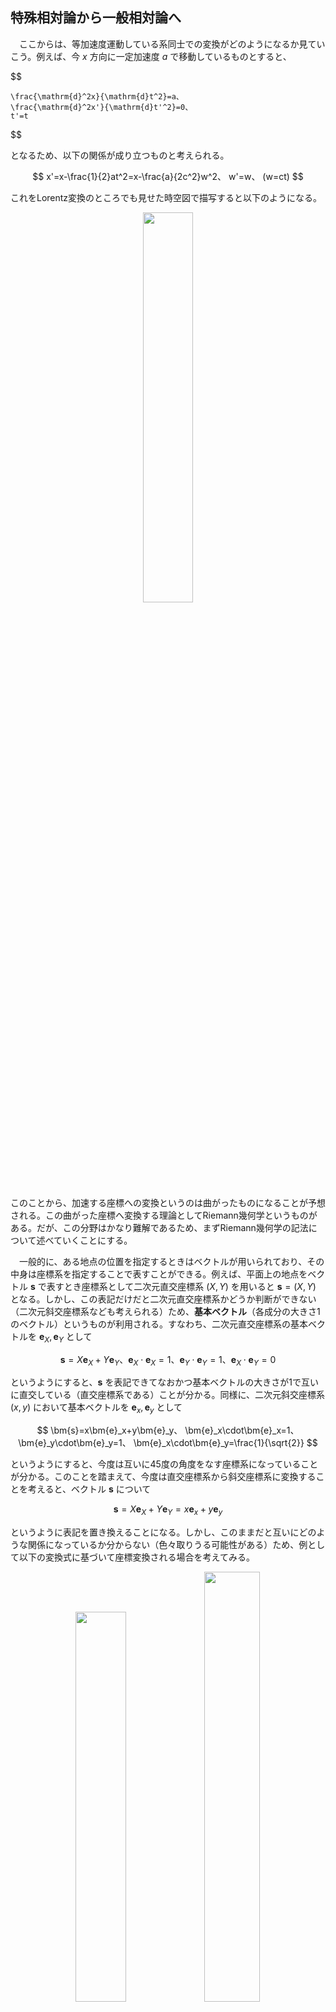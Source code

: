 
## 特殊相対論から一般相対論へ

　ここからは、等加速度運動している系同士での変換がどのようになるか見ていこう。例えば、今 $x$ 方向に一定加速度 $a$ で移動しているものとすると、

$$

    \frac{\mathrm{d}^2x}{\mathrm{d}t^2}=a、
    \frac{\mathrm{d}^2x'}{\mathrm{d}t'^2}=0、
    t'=t
$$

となるため、以下の関係が成り立つものと考えられる。

$$
    x'=x-\frac{1}{2}at^2=x-\frac{a}{2c^2}w^2、
    w'=w、
    (w=ct)
$$

これをLorentz変換のところでも見せた時空図で描写すると以下のようになる。
<p align="center">
    <img width="40%" src="images/const.png">
</p>
このことから、加速する座標への変換というのは曲がったものになることが予想される。この曲がった座標へ変換する理論としてRiemann幾何学というものがある。だが、この分野はかなり難解であるため、まずRiemann幾何学の記法について述べていくことにする。

　一般的に、ある地点の位置を指定するときはベクトルが用いられており、その中身は座標系を指定することで表すことができる。例えば、平面上の地点をベクトル $\bm{s}$ で表すとき座標系として二次元直交座標系 $(X,Y)$ を用いると $\bm{s}=(X,Y)$ となる。しかし、この表記だけだと二次元直交座標系かどうか判断ができない（二次元斜交座標系なども考えられる）ため、**基本ベクトル**（各成分の大きさ1のベクトル）というものが利用される。すなわち、二次元直交座標系の基本ベクトルを $\bm{e}_X,\bm{e}_Y$ として

$$
    \bm{s}=X\bm{e}_X+Y\bm{e}_Y、
    \bm{e}_X\cdot\bm{e}_X=1、
    \bm{e}_Y\cdot\bm{e}_Y=1、
    \bm{e}_X\cdot\bm{e}_Y=0
$$

というようにすると、$\bm{s}$ を表記できてなおかつ基本ベクトルの大きさが1で互いに直交している（直交座標系である）ことが分かる。同様に、二次元斜交座標系 $(x,y)$ において基本ベクトルを $\bm{e}_x,\bm{e}_y$ として

$$
    \bm{s}=x\bm{e}_x+y\bm{e}_y、
    \bm{e}_x\cdot\bm{e}_x=1、
    \bm{e}_y\cdot\bm{e}_y=1、
    \bm{e}_x\cdot\bm{e}_y=\frac{1}{\sqrt{2}}
$$

というようにすると、今度は互いに45度の角度をなす座標系になっていることが分かる。このことを踏まえて、今度は直交座標系から斜交座標系に変換することを考えると、ベクトル $\bm{s}$ について

$$
    \bm{s}=
    X\bm{e}_X+Y\bm{e}_Y=
    x\bm{e}_x+y\bm{e}_y
$$

というように表記を置き換えることになる。しかし、このままだと互いにどのような関係になっているか分からない（色々取りうる可能性がある）ため、例として以下の変換式に基づいて座標変換される場合を考えてみる。

<p align="center">
    <img width="40%" src="images/oblique_unit_vector.png">
    <img width="42%" src="images/oblique_system.png">
</p>

$$
    X = x+\frac{1}{\sqrt{2}}y、
    Y = \frac{1}{\sqrt{2}}y
    \ \leftrightarrow\ 
    x = X - Y、
    y = \sqrt{2}Y
$$

すると、先ほどのベクトル $\bm{s}$ の関係式に変換式を代入することで

$$
    \bm{s}=
    \left(
        x+\frac{1}{\sqrt{2}}y
    \right)
    \bm{e}_X+
    \frac{1}{\sqrt{2}}y\bm{e}_Y=
    x\bm{e}_X+
    y
    \left(
        \frac{1}{\sqrt{2}}\bm{e}_X+
        \frac{1}{\sqrt{2}}\bm{e}_Y
    \right)=
    x\bm{e}_x+y\bm{e}_y
$$
$$
    \bm{s}=
    \left(
        X-Y
    \right)
    \bm{e}_x+
    \sqrt{2}Y\bm{e}_y=
    X\bm{e}_x+
    Y
    \left(
        -\bm{e}_x+\sqrt{2}\bm{e}_y
    \right)=
    X\bm{e}_X+Y\bm{e}_Y
$$

というようになるため、比較すると以下の式が得られる。

$$
    \bm{e}_x=\bm{e}_X、
    \bm{e}_y=
    \frac{1}{\sqrt{2}}\bm{e}_X+
    \frac{1}{\sqrt{2}}\bm{e}_Y、
    \bm{e}_X=\bm{e}_x、
    \bm{e}_Y=-\bm{e}_x+\sqrt{2}\bm{e}_y
$$

この関係から、変換後の内積を求めてみると

$$
    \bm{e}_x\cdot\bm{e}_x=
    \bm{e}_X\cdot\bm{e}_X=1
$$
$$
    \bm{e}_y\cdot\bm{e}_y=
    \frac{1}{2}(\bm{e}_X\cdot\bm{e}_X)+
    (\bm{e}_X\cdot\bm{e}_Y)+
    \frac{1}{2}(\bm{e}_Y\cdot\bm{e}_Y)=1
$$
$$
    \bm{e}_x\cdot\bm{e}_y=
    \frac{1}{\sqrt{2}}(\bm{e}_X\cdot\bm{e}_X)+
    \frac{1}{\sqrt{2}}(\bm{e}_X\cdot\bm{e}_Y)=
    \frac{1}{\sqrt{2}}
$$

というように、内積に関して斜交座標系のものになっていることが分かる。このように、変換式を用いることで座標変換されるとともに変換前後の座標系の状態は基底ベクトルと内積によって確認できるものと予想される。そのため、先ほどの定加速度系での変換について考えてみると、変換前の直交座標系において

$$
    \bm{s}=x\bm{e}_x+w\bm{e}_w、
    \bm{e}_x\cdot\bm{e}_x=1、
    \bm{e}_w\cdot\bm{e}_w=1、
    \bm{e}_x\cdot\bm{e}_w=0
$$

となっているものして、変換後に

$$
    \bm{s}=
    x\bm{e}_x+w\bm{e}_w=
    x'\bm{e}_{x'}+w'\bm{e}_{w'}
$$

というようになっているものとする。ところが、ここで変換後の基本ベクトルが各地点で同じではないため、一概にこのような形で書けないという問題がでてきてしまう。そのため、各地点ごとに基本ベクトルがどうなっているかを見る必要が出てくる。そこで $\bm{s}$ を一般に

$$
    \bm{s}=\bm{s}(X,Y)=\bm{s}(x,y)
$$

というように変換されるものとして、この微小変化をとることで

$$
    \mathrm{d}\bm{s}=
    \left(
        \frac{\partial \bm{s}}{\partial X}
    \right)
    \mathrm{d}X+
    \left(
        \frac{\partial \bm{s}}{\partial Y}
    \right)
    \mathrm{d}Y=
    \left(
        \frac{\partial \bm{s}}{\partial x}
    \right)
    \mathrm{d}x+
    \left(
        \frac{\partial \bm{s}}{\partial y}
    \right)
    \mathrm{d}y
$$

と展開してみる。すると、基本ベクトルを利用した式と同じように各成分のベクトルの和になっていることが分かる。実際、$\bm{u}$ を基底ベクトル（大きさが1でない各成分のベクトル）として

$$
    \bm{u}_X=
    \frac{\partial \bm{s}}{\partial X}、
    \bm{u}_Y=
    \frac{\partial \bm{s}}{\partial Y}、
    \bm{u}_x=
    \frac{\partial \bm{s}}{\partial x}、
    \bm{u}_y=
    \frac{\partial \bm{s}}{\partial y}
$$

というように置くことで以下の形になることが分かる。

$$
    \mathrm{d}\bm{s}=
    \mathrm{d}X\bm{u}_X+
    \mathrm{d}Y\bm{u}_Y=
    \mathrm{d}x\bm{u}_x+
    \mathrm{d}y\bm{u}_y
$$


ここで、$\bm{u}$ に関して変数に関しても

$$
    X=X(x,y)、Y=Y(x,y)
$$

というように変換後の関数として書けることから、

$$
    \bm{u}_X=
    \frac{\partial \bm{s}}{\partial X}=
    \frac{\partial x}{\partial X}
    \frac{\partial \bm{s}}{\partial x}+
    \frac{\partial y}{\partial X}
    \frac{\partial \bm{s}}{\partial y}=
    \frac{\partial x}{\partial X}
    \bm{u}_x+
    \frac{\partial y}{\partial X}
    \bm{u}_y
$$
$$
    \bm{u}_Y=
    \frac{\partial \bm{s}}{\partial Y}=
    \frac{\partial x}{\partial Y}
    \frac{\partial \bm{s}}{\partial x}+
    \frac{\partial y}{\partial Y}
    \frac{\partial \bm{s}}{\partial y}=
    \frac{\partial \bm{s}}{\partial Y}
    \bm{u}_x+
    \frac{\partial y}{\partial Y}
    \bm{u}_y
$$

となり、逆に変換前の変数で

$$
    x=x(X,Y)、y=y(X,Y)
$$

とも書けるから、以下の通りになる。

$$
    \bm{u}_x=
    \frac{\partial \bm{s}}{\partial x}=
    \frac{\partial X}{\partial x}
    \frac{\partial \bm{s}}{\partial X}+
    \frac{\partial Y}{\partial x}
    \frac{\partial \bm{s}}{\partial Y}=
    \frac{\partial X}{\partial x}
    \bm{u}_X+
    \frac{\partial Y}{\partial x}
    \bm{u}_Y
$$
$$
    \bm{u}_y=
    \frac{\partial \bm{s}}{\partial y}=
    \frac{\partial X}{\partial y}
    \frac{\partial \bm{s}}{\partial x}+
    \frac{\partial Y}{\partial y}
    \frac{\partial \bm{s}}{\partial y}=
    \frac{\partial X}{\partial y}
    \bm{u}_X+
    \frac{\partial Y}{\partial y}
    \bm{u}_Y
$$

ここまでの結果を整理すると、

$$
    \bm{u}_X=
    \frac{\partial x}{\partial X}
    \bm{u}_x+
    \frac{\partial y}{\partial X}
    \bm{u}_y、
    \bm{u}_Y=
    \frac{\partial x}{\partial Y}
    \bm{u}_x+
    \frac{\partial y}{\partial Y}
    \bm{u}_y
$$
$$
    \bm{u}_x=
    \frac{\partial X}{\partial x}
    \bm{u}_X+
    \frac{\partial Y}{\partial x}
    \bm{u}_Y、
    \bm{u}_y=
    \frac{\partial X}{\partial y}
    \bm{u}_X+
    \frac{\partial Y}{\partial y}
    \bm{u}_Y
$$

というように、基底ベクトルの変換になっていることが分かる。例として、直交座標系から斜交座標系に変換する場合だと

$$
    X = x+\frac{1}{\sqrt{2}}y、
    Y = \frac{1}{\sqrt{2}}y
    \rightarrow
    \frac{\partial X}{\partial x}=1、
    \frac{\partial Y}{\partial x}=0、
    \frac{\partial X}{\partial y}=\frac{1}{\sqrt{2}}、
    \frac{\partial Y}{\partial y}=\frac{1}{\sqrt{2}}
$$

$$
    x = X - Y、
    y = \sqrt{2}Y
    \rightarrow
    \frac{\partial x}{\partial X}=1、
    \frac{\partial y}{\partial X}=0、
    \frac{\partial x}{\partial Y}=-1、
    \frac{\partial y}{\partial Y}=\sqrt{2}
$$

となることから、以下のような式が得られる。

$$
    \bm{u}_X=\bm{u}_x、
    \bm{u}_Y=
    -\bm{u}_x+\sqrt{2}\bm{u}_y、
    \bm{u}_x=\bm{u}_X、
    \bm{u}_y=
    \frac{1}{\sqrt{2}}\bm{u}_X+
    \frac{1}{\sqrt{2}}\bm{u}_Y
$$

また、このときのベクトル $\bm{s}$ は基本ベクトルを用いて

$$
    \bm{s}=
    X\bm{e}_X+Y\bm{e}_Y=
    x\bm{e}_x+y\bm{e}_y
$$

と書ける（**基本ベクトルが位置によって変わらない**）ことから、この偏微分をとることで

$$
    \bm{u}_X=
    \frac{\partial \bm{s}}{\partial X}=
    \bm{e}_X、
    \bm{u}_Y=
    \frac{\partial \bm{s}}{\partial Y}=
    \bm{e}_Y、
    \bm{u}_x=
    \frac{\partial \bm{s}}{\partial x}=
    \bm{e}_x、
    \bm{u}_y=
    \frac{\partial \bm{s}}{\partial y}=
    \bm{e}_y
$$

といように基底ベクトルと基本ベクトルが同じものとなる。一方で、定加速度系については、変換後については基本ベクトルが各地点で同じにならないことから、以下の変換前の式しか成り立たないことになる。

$$
    \bm{s}=x\bm{e}_x+y\bm{e}_y、
    \bm{u}_x=\bm{e}_x、
    \bm{u}_y=\bm{e}_y
$$

そのため、まず基底ベクトルを

$$
    x=x'+\frac{a}{2c^2}w'^2、
    w=w'
    \rightarrow
    \frac{\partial x}{\partial x'}=1、
    \frac{\partial w}{\partial x'}=0、
    \frac{\partial x}{\partial w'}=\frac{a}{c^2}w'、
    \frac{\partial w}{\partial w'}=1
$$

$$
    x'=x-\frac{a}{2c^2}w^2、
    w'=w
    \rightarrow
    \frac{\partial x'}{\partial x}=1、
    \frac{\partial w'}{\partial x}=0、
    \frac{\partial x'}{\partial w}=-\frac{a}{c^2}w、
    \frac{\partial w'}{\partial w}=1
$$

を利用して求めてみると、以下のような関係式が得られる。

$$
    \bm{u}_x=\bm{u}_{x'}、
    \bm{u}_w=
    -\frac{a}{c^2}w'
    \bm{u}_{x'}+
    \bm{u}_{w'}、
    \bm{u}_{x'}=\bm{u}_x、
    \bm{u}_{w'}=
    \frac{a}{c^2}w
    \bm{u}_x+\bm{u}_w
$$

そして、これから変換後の内積を求めると

$$
    \bm{u}_{x'}\cdot\bm{u}_{x'}=1、
    \bm{u}_{w'}\cdot\bm{u}_{w'}=
    1+\frac{a^2}{c^4}w'^2、
    \bm{u}_{x'}\cdot\bm{u}_{w'}=
    \frac{a}{c^2}w'
$$

というように、 $w'$ については $w'=0$ では基底ベクトルは基本ベクトルとなっているが、それ以外では別の値になることが分かる。あるいは、微小変位ベクトルを


$$
    \mathrm{d}\bm{s}=
    \mathrm{d}x\bm{u}_x+
    \mathrm{d}w\bm{u}_w=
    \mathrm{d}{x'}\bm{u}_{x'}+
    \mathrm{d}{w'}\bm{u}_{w'}
$$

として、この内積を求めると

$$
    \begin{aligned}
        \mathrm{d}\bm{s}\cdot\mathrm{d}\bm{s}
        &=
        (\bm{u}_x\cdot\bm{u}_x)
        \mathrm{d}x\mathrm{d}x+
        (\bm{u}_x\cdot\bm{u}_w)
        \mathrm{d}x\mathrm{d}w+
        (\bm{u}_w\cdot\bm{u}_x)
        \mathrm{d}w\mathrm{d}x+
        (\bm{u}_w\cdot\bm{u}_w)
        \mathrm{d}w\mathrm{d}w\\
        &=
        (\bm{u}_{x'}\cdot\bm{u}_{x'})
        \mathrm{d}{x'}\mathrm{d}{x'}+
        (\bm{u}_{x'}\cdot\bm{u}_{w'})
        \mathrm{d}{x'}\mathrm{d}{w'}+
        (\bm{u}_{w'}\cdot\bm{u}_{x'})
        \mathrm{d}{w'}\mathrm{d}{x'}+
        (\bm{u}_{w'}\cdot\bm{u}_{w'})
        \mathrm{d}{w'}\mathrm{d}{w'}
    \end{aligned}
$$

であるから、これに変換前の内積の関係と変換式を代入すると


$$
        \mathrm{d}\bm{s}\cdot\mathrm{d}\bm{s}=
        \mathrm{d}x\mathrm{d}x+
        \mathrm{d}w\mathrm{d}w=
        \mathrm{d}{x'}\mathrm{d}{x'}+
        2\frac{a}{c^2}w'
        \mathrm{d}{x'}\mathrm{d}{w'}+
        \left(
            1+\frac{a^2}{c^4}w'^2
        \right)
        \mathrm{d}{w'}\mathrm{d}{w'}
$$

であるから比較することで、先ほどの内積の関係が得られる。

ここまでのことを踏まえて、一般的に座標系 $(x_1,x_2,\cdots,x_N)$ から座標系 $(x'_1,x'_2,\cdots,x'_{N'})$ に変換することを考えると、その間ではベクトル $\bm{s}$ の微小変位が基底ベクトル $\bm{u}$
 により
$$
    \mathrm{d}\bm{s}=
    \sum_{i=1}^{N}
    \mathrm{d}x_{i}\bm{u}_i=
    \sum_{j=1}^{N'}
    \mathrm{d}x'_{j}\bm{u}'_j、
    \bm{u}_i=
    \sum_{k=1}^{N'}
    \left(
        \frac{\partial x'_{k}}{\partial x_{i}}
    \right)
    \bm{u}'_k、
    \bm{u}'_j=
    \sum_{l=1}^{N}
    \left(
        \frac{\partial x_{l}}{\partial x'_{j}}
    \right)
    \bm{u}_l
$$
$$
    \mathrm{d}\bm{s}\cdot\mathrm{d}\bm{s}=
    (\mathrm{d}\bm{s})^2=
    \sum_{i=1}^{N}
    \sum_{j=1}^{N}
    (\bm{u}_i\cdot\bm{u}_j)
    \mathrm{d}x_{i}\mathrm{d}x_{j}=
    \sum_{i=1}^{N}
    \sum_{j=1}^{N}
    (\bm{u}'_i\cdot\bm{u}'_j)
    \mathrm{d}x'_{i}\mathrm{d}x'_{j}
$$

という関係が成り立つことになる。